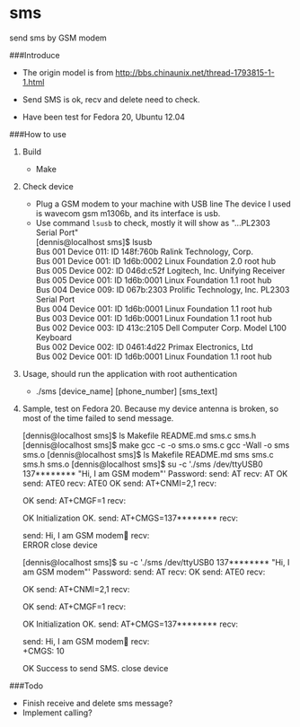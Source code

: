 sms
===

send sms by GSM modem

###Introduce

* The origin model is from <http://bbs.chinaunix.net/thread-1793815-1-1.html>

* Send SMS is ok, recv and delete need to check.

* Have been test for Fedora 20, Ubuntu 12.04

###How to use
1. Build
    * Make

2. Check device
    + Plug a GSM modem to your machine with USB line 
      The device I used is wavecom gsm m1306b, and its interface is usb.
    + Use command `lsusb` to check, mostly it will show as "...PL2303 Serial Port"  
        [dennis@localhost sms]$ lsusb  
        Bus 001 Device 011: ID 148f:760b Ralink Technology, Corp.   
        Bus 001 Device 001: ID 1d6b:0002 Linux Foundation 2.0 root hub  
        Bus 005 Device 002: ID 046d:c52f Logitech, Inc. Unifying Receiver  
        Bus 005 Device 001: ID 1d6b:0001 Linux Foundation 1.1 root hub  
        Bus 004 Device 009: ID 067b:2303 Prolific Technology, Inc. PL2303 Serial Port  
        Bus 004 Device 001: ID 1d6b:0001 Linux Foundation 1.1 root hub  
        Bus 003 Device 001: ID 1d6b:0001 Linux Foundation 1.1 root hub  
        Bus 002 Device 003: ID 413c:2105 Dell Computer Corp. Model L100 Keyboard  
        Bus 002 Device 002: ID 0461:4d22 Primax Electronics, Ltd   
        Bus 002 Device 001: ID 1d6b:0001 Linux Foundation 1.1 root hub  

3. Usage, should run the application with root authentication 
    * ./sms [device_name] [phone_number] [sms_text]

4. Sample, test on Fedora 20. Because my device antenna is broken, so most of 
   the time failed to send message.

    [dennis@localhost sms]$ ls
    Makefile  README.md  sms.c  sms.h
    [dennis@localhost sms]$ make
    gcc    -c -o sms.o sms.c
    gcc -Wall -o sms sms.o
    [dennis@localhost sms]$ ls
    Makefile  README.md  sms  sms.c  sms.h  sms.o
    [dennis@localhost sms]$ su -c './sms /dev/ttyUSB0 137******** "Hi, I am GSM modem"'
    Password: 
    send: AT
    recv: AT
    OK
    send: ATE0
    recv: 
    ATE0
    OK
    send: AT+CNMI=2,1
    recv: 

    OK
    send: AT+CMGF=1
    recv: 

    OK
    Initialization OK.
    send: AT+CMGS=137********
    recv: 

    >
    send: Hi, I am GSM modem
    recv:  
    ERROR
    close device

    [dennis@localhost sms]$ su -c './sms /dev/ttyUSB0 137******** "Hi, I am GSM modem"'
    Password: 
    send: AT
    recv: 
    OK
    send: ATE0
    recv: 

    OK
    send: AT+CNMI=2,1
    recv: 

    OK
    send: AT+CMGF=1
    recv: 

    OK
    Initialization OK.
    send: AT+CMGS=137********
    recv: 

    >
    send: Hi, I am GSM modem
    recv:  
    +CMGS: 10

    OK
    Success to send SMS.
    close device
        
###Todo
* Finish receive and delete sms message?
* Implement calling?
